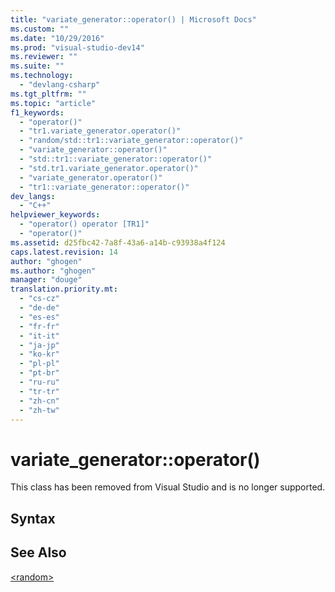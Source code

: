 ```yaml
---
title: "variate_generator::operator() | Microsoft Docs"
ms.custom: ""
ms.date: "10/29/2016"
ms.prod: "visual-studio-dev14"
ms.reviewer: ""
ms.suite: ""
ms.technology: 
  - "devlang-csharp"
ms.tgt_pltfrm: ""
ms.topic: "article"
f1_keywords: 
  - "operator()"
  - "tr1.variate_generator.operator()"
  - "random/std::tr1::variate_generator::operator()"
  - "variate_generator::operator()"
  - "std::tr1::variate_generator::operator()"
  - "std.tr1.variate_generator.operator()"
  - "variate_generator.operator()"
  - "tr1::variate_generator::operator()"
dev_langs: 
  - "C++"
helpviewer_keywords: 
  - "operator() operator [TR1]"
  - "operator()"
ms.assetid: d25fbc42-7a8f-43a6-a14b-c93938a4f124
caps.latest.revision: 14
author: "ghogen"
ms.author: "ghogen"
manager: "douge"
translation.priority.mt: 
  - "cs-cz"
  - "de-de"
  - "es-es"
  - "fr-fr"
  - "it-it"
  - "ja-jp"
  - "ko-kr"
  - "pl-pl"
  - "pt-br"
  - "ru-ru"
  - "tr-tr"
  - "zh-cn"
  - "zh-tw"
---
```

# variate_generator::operator()
This class has been removed from Visual Studio and is no longer supported.  
  
## Syntax  
  
## See Also  
 [\<random>](../Topic/%3Crandom%3E.md)